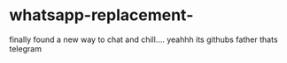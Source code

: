 # whatsapp-replacement-
finally found a new way to chat and chill.... yeahhh its githubs father thats telegram
